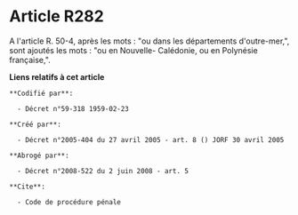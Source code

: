 # Article R282

A l'article R. 50-4, après les mots : "ou dans les départements d'outre-mer,", sont ajoutés les mots : "ou en Nouvelle-
Calédonie, ou en Polynésie française,".

**Liens relatifs à cet article**

	**Codifié par**:

	  - Décret n°59-318 1959-02-23

	**Créé par**:

	  - Décret n°2005-404 du 27 avril 2005 - art. 8 () JORF 30 avril 2005

	**Abrogé par**:

	  - Décret n°2008-522 du 2 juin 2008 - art. 5

	**Cite**:

	  - Code de procédure pénale
